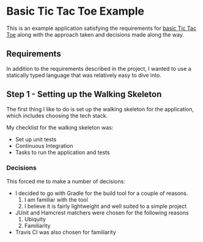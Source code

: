 # Basic Tic Tac Toe Example

This is an example application satisfying the requirements for [basic Tic Tac Toe][basic_ttt] along with the approach taken and decisions made along the way.

## Requirements

In addition to the requirements described in the project, I wanted to use a statically typed language that was relatively easy to dive into.

## Step 1 - Setting up the Walking Skeleton

The first thing I like to do is set up the walking skeleton for the application, which includes choosing the tech stack.

My checklist for the walking skeleton was:

 * Set up unit tests
 * Continuous Integration
 * Tasks to run the application and tests

### Decisions

This forced me to make a number of decisions:

 * I decided to go with Gradle for the build tool for a couple of reasons.
    1. I am familiar with the tool
    2. I believe it is fairly lightweight and well suited to a simple project
 * JUnit and Hamcrest matchers were chosen for the following reasons
    1. Ubiquity
    2. Familiarity
 * Travis CI was also chosen for familiarity

[basic_ttt]: https://github.com/8thlight/apprenticeship_syllabus/blob/master/crafter/projects/tic_tac_toe/tic_tac_toe_basic.md
